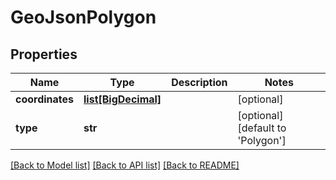 # GeoJsonPolygon

## Properties
Name | Type | Description | Notes
------------ | ------------- | ------------- | -------------
**coordinates** | [**list[BigDecimal]**](BigDecimal.md) |  | [optional] 
**type** | **str** |  | [optional] [default to 'Polygon']

[[Back to Model list]](../README.md#documentation-for-models) [[Back to API list]](../README.md#documentation-for-api-endpoints) [[Back to README]](../README.md)

